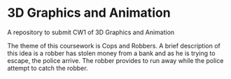 # 3D Graphics and Animation 
 A repository to submit CW1 of 3D Graphics and Animation 

The theme of this coursework is Cops and Robbers. A brief description of this idea is a robber has stolen money from a bank and as he is trying to escape, the police arrive. The robber provides to run away while the police attempt to catch the robber.


